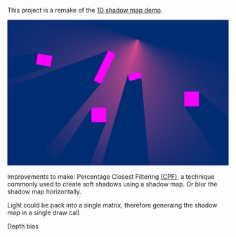 This project is a remake of the [1D shadow map demo](https://www.gamasutra.com/blogs/RobWare/20180226/313491/Fast_2D_shadows_in_Unity_using_1D_shadow_mapping.php).

![alt tag](https://github.com/LarsIngo/1DShadowMapRemake/blob/master/1DShadowMap.PNG)

Improvements to make:
Percentage Closest Filtering [(CPF)](https://github.com/mattdesl/lwjgl-basics/wiki/2D-Pixel-Perfect-Shadows), a technique commonly used to create soft shadows using a shadow map. Or blur the shadow map horizontally.

Light could be pack into a single matrix, therefore generaing the shadow map in a single draw call.

Depth bias
